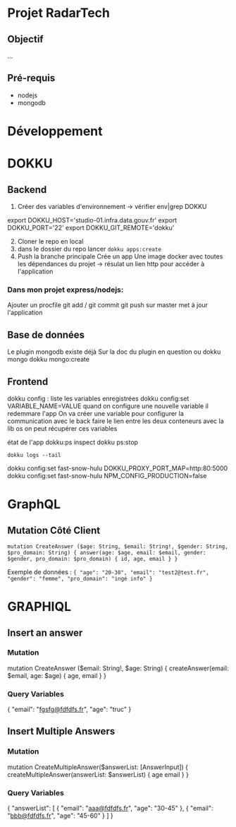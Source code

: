 # Projet RadarTech
## Objectif 
...
## Pré-requis
- nodejs
- mongodb

# Développement

# DOKKU
## Backend
1. Créer des variables d'environnement
-> vérifier env|grep DOKKU

export DOKKU_HOST='studio-01.infra.data.gouv.fr'
export DOKKU_PORT='22'
export DOKKU_GIT_REMOTE='dokku'

2. Cloner le repo en local
3. dans le dossier du repo lancer 
`dokku apps:create`
4. Push la branche principale
Crée un app
Une image docker avec toutes les dépendances du projet
-> résulat un lien http pour accéder à l'application

### Dans mon projet express/nodejs: 
Ajouter un procfile 
git add / git commit
git push sur master met à jour l'application

## Base de données
Le plugin mongodb existe déjà
Sur la doc du plugin en question ou dokku mongo
dokku mongo:create <nom> 

## Frontend
dokku config : liste les variables enregistrées 
dokku config:set VARIABLE_NAME=VALUE
quand on configure une nouvelle variable il redemmare l'app
On va créer une variable pour configurer la communication avec le back
faire le lien entre les deux conteneurs
avec la lib os on peut récupérer ces variables

état de l'app dokku:ps inspect <app-name>
dokku ps:stop <app-name>

    dokku logs --tail


dokku config:set fast-snow-hulu DOKKU_PROXY_PORT_MAP=http:80:5000
dokku config:set fast-snow-hulu NPM_CONFIG_PRODUCTION=false

# GraphQL
## Mutation Côté Client
 `mutation CreateAnswer ($age: String, $email: String!, $gender: String, $pro_domain: String) {
    answer(age: $age, email: $email, gender: $gender, pro_domain: $pro_domain) {
        id,
        age,
        email
    }
  }`

Exemple de données : 
`
{
  "age": "20-30",
  "email": "test2@test.fr",
  "gender": "femme",
  "pro_domain": "ingé info"
}
`

# GRAPHIQL 
## Insert an answer
### Mutation
 mutation CreateAnswer ($email: String!, $age: String) {
  	createAnswer(email: $email, age: $age) {
      age,
      email
    }
  }
### Query Variables
{
  "email": "fgsfg@fdfdfs.fr",
  "age": "truc"
}

## Insert Multiple Answers
### Mutation
mutation CreateMultipleAnswer($answerList: [AnswerInput]) {
  createMultipleAnswer(answerList: $answerList) {
    age
    email
  }
}
### Query Variables
{
  "answerList": [
    {
      "email": "aaa@fdfdfs.fr",
      "age": "30-45"
    },
    {
      "email": "bbb@fdfdfs.fr",
      "age": "45-60"
    }
  ]
}